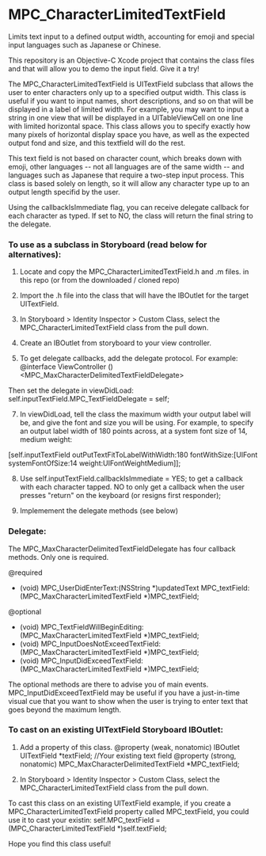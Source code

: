 # MPC_CharacterLimitedTextField
Limits text input to a defined output width, accounting for emoji and special input languages such as Japanese or Chinese.

This repository is an Objective-C Xcode project that contains the class files and that will allow you to demo the input field. Give it a try!

The MPC_CharacterLimitedTextField is UITextField subclass that allows the user to enter characters only up to a specified output width. This class is useful if you want to input names, short descriptions, and so on that will be displayed in a label of limited width. For example, you may want to input a string in one view that will be displayed in a UITableViewCell on one line with limited horizontal space. This class allows you to specify exactly how many pixels of horizontal display space you have, as well as the expected output fond and size, and this textfield will do the rest. 

This text field is not based on character count, which breaks down with emoji, other languages -- not all languages are of the same width -- and languages such as Japanese that require a two-step input process. This class is based solely on length, so it will allow any character type up to an output length specifid by the user.

Using the callbackIsImmediate flag, you can receive delegate callback for each character as typed. If set to NO, the class will return the final string to the delegate.




<h3>To use as a subclass in Storyboard (read below for alternatives):</h3>

1. Locate and copy the MPC_CharacterLimitedTextField.h and .m files. in this repo (or from the downloaded / cloned repo)

2. Import the .h file into the class that will have the IBOutlet for the target UITextField.

3. In Storyboard > Identity Inspector > Custom Class, select the MPC_CharacterLimitedTextField class from the pull down. 

4. Create an IBOutlet from storyboard to your view controller.

5. To get delegate callbacks, add the delegate protocol. For example: 
@interface ViewController ()<MPC_MaxCharacterDelimitedTextFieldDelegate>

Then set the delegate in viewDidLoad:
self.inputTextField.MPC_TextFieldDelegate = self;

7. In viewDidLoad, tell the class the maximum width your output label will be, and give the font and size you will be using. For example, to specify an output label width of 180 points across, at a system font size of 14, medium weight:

[self.inputTextField outPutTextFitToLabelWithWidth:180
fontWithSize:[UIFont systemFontOfSize:14
weight:UIFontWeightMedium]];

8. Use self.inputTextField.callbackIsImmediate = YES; to get a callback with each character tapped. NO to only get a callback when the user presses "return" on the keyboard (or resigns first responder);

6. Implemement the delegate methods (see below)



<h3>Delegate:</h3>
The MPC_MaxCharacterDelimitedTextFieldDelegate has four callback methods. Only one is required.

@required
- (void) MPC_UserDidEnterText:(NSString *)updatedText MPC_textField:(MPC_MaxCharacterLimitedTextField *)MPC_textField;

@optional
- (void) MPC_TextFieldWillBeginEditing:(MPC_MaxCharacterLimitedTextField *)MPC_textField;
- (void) MPC_InputDoesNotExceedTextField:(MPC_MaxCharacterLimitedTextField *)MPC_textField;
- (void) MPC_InputDidExceedTextField:(MPC_MaxCharacterLimitedTextField *)MPC_textField;

The optional methods are there to advise you of main events. MPC_InputDidExceedTextField may be useful if you have a just-in-time visual cue that you want to show when the user is trying to enter text that goes beyond the maximum length. 

<h3>To cast on an existing UITextField Storyboard IBOutlet:</h3>

1. Add a property of this class. 
@property (weak, nonatomic) IBOutlet UITextField *textField; //Your existing text field
@property (strong, nonatomic) MPC_MaxCharacterDelimitedTextField *MPC_textField;

2. In Storyboard > Identity Inspector > Custom Class, select the MPC_CharacterLimitedTextField class from the pull down.

To cast this class on an existing UITextField example, if you create a MPC_CharacterLimitedTextField property called MPC_textField, you could use it to cast your existin: self.MPC_textField = (MPC_CharacterLimitedTextField *)self.textField;


Hope you find this class useful!
